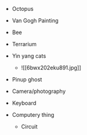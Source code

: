 - Octopus
- Van Gogh Painting
- Bee
- Terrarium
- Yin yang cats
	- ![[6bwx202eku891.jpg]]
- Pinup ghost

- Camera/photography
- Keyboard
- Computery thing
	- Circuit